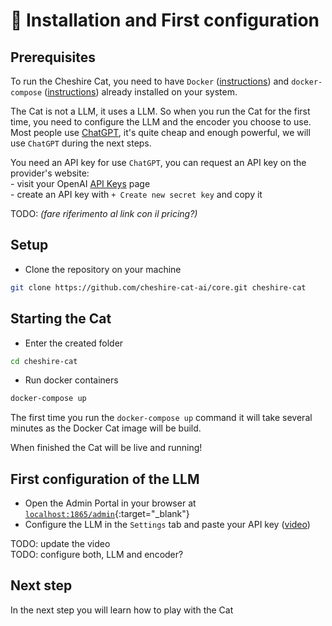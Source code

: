 # &#128640; Installation and First configuration

## Prerequisites

To run the Cheshire Cat, you need to have `Docker` ([instructions](https://docs.docker.com/engine/install/)) and `docker-compose` ([instructions](https://docs.docker.com/compose/install/)) already installed on your system.

The Cat is not a LLM, it uses a LLM. So when you run the Cat for the first time, you need to configure the LLM and the encoder you choose to use.  
Most people use [ChatGPT](https://platform.openai.com/docs/models/gpt-3-5), it's quite cheap and enough powerful, we will use `ChatGPT` during the next steps.

You need an API key for use `ChatGPT`, you can request an API key on the provider's website:  
    - visit your OpenAI [API Keys](https://platform.openai.com/account/api-keys) page  
    - create an API key with `+ Create new secret key` and copy it

TODO: _(fare riferimento al link con il pricing?)_

## Setup

- Clone the repository on your machine

```bash
git clone https://github.com/cheshire-cat-ai/core.git cheshire-cat
```

## Starting the Cat
- Enter the created folder

```bash
cd cheshire-cat
```
    
- Run docker containers

```bash
docker-compose up
```

The first time you run the `docker-compose up` command it will take several minutes as the Docker Cat image will be build.

When finished the Cat will be live and running!

## First configuration of the LLM

- Open the Admin Portal in your browser at [`localhost:1865/admin`](http://localhost:1865/admin){:target="_blank"}
- Configure the LLM in the `Settings` tab and paste your API key ([video](../assets/vid/setup.mp4))


TODO: update the video  
TODO: configure both, LLM and encoder?

## Next step
In the next step you will learn how to play with the Cat